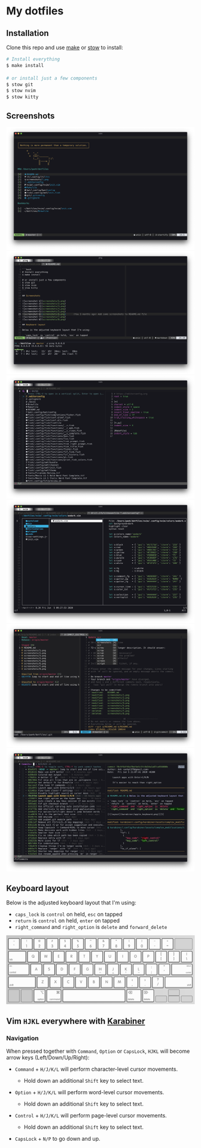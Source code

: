 # My dotfiles

## Installation

Clone this repo and use [make](https://www.gnu.org/software/make/) or
[stow](https://www.gnu.org/software/stow/) to install:

```bash
# Install everything
$ make install

# or install just a few components
$ stow git
$ stow nvim
$ stow kitty
```

## Screenshots

![screenshot-1](screenshots/1.png)
![screenshot-2](screenshots/2.png)
![screenshot-3](screenshots/3.png)
![screenshot-4](screenshots/4.png)
![screenshot-5](screenshots/5.png)
![screenshot-6](screenshots/6.png)

## Keyboard layout

Below is the adjusted keyboard layout that I'm using:

- `caps_lock` is `control` on held, `esc` on tapped
- `return` is `control` on held, `enter` on tapped
- `right_command` and `right_option` is `delete` and `forward_delete`

[![layout](karabiner/apple_keyboard.png)][1]

[1]: http://www.keyboard-layout-editor.com/##@_backcolor=%23dbdbdb&name=Apple%20Wireless%20Keyboard&author=Alistair%20Calder&radii=6px%206px%2012px%2012px%20%2F%2F%2018px%2018px%2012px%2012px&css=%2F@import%20url(http%2F:%2F%2F%2F%2Ffonts.googleapis.com%2F%2Fcss%3Ffamily%2F=Varela+Round)%2F%3B%0A%0A%23keyboard-bg%20%7B%20%0A%20%20%20%20background-image%2F:%20linear-gradient(to%20bottom,%20rgba(0,0,0,0.5)%200%25,%20rgba(0,0,0,0)%204%25,%20rgba(255,255,255,0.3)%206%25,%20rgba(0,0,0,0)%2010%25),%20%0A%20%20%20%20%20%20%20%20%20%20%20%20%20%20%20%20%20%20%20%20%20%20linear-gradient(to%20right,%20rgba(0,0,0,0.1)%200%25,%20rgba(0,0,0,0)%20100%25)%20!important%2F%3B%20%0A%7D%0A%0A.keylabel%20%7B%0A%20%20%20%20font-family%2F:%20'volkswagen%2F_serialregular'%2F%3B%0A%7D%0A%0A%2F%2F*%20Strangely,%20%22Volkswagen%20Serial%22%20doesn't%20have%20a%20tilde%20character%20*%2F%2F%0A.varela%20%7B%20%0A%20%20%20%20font-family%2F:%20'Varela%20Round'%2F%3B%20%0A%20%20%20%20display%2F:%20inline-block%2F%3B%20%0A%20%20%20%20font-size%2F:%20inherit%2F%3B%20%0A%20%20%20%20text-rendering%2F:%20auto%2F%3B%20%0A%20%20%20%20-webkit-font-smoothing%2F:%20antialiased%2F%3B%20%0A%20%20%20%20-moz-osx-font-smoothing%2F:%20grayscale%2F%3B%0A%20%20%20%20transform%2F:%20translate(0,%200)%2F%3B%0A%7D%0A.varela-tilde%2F:after%20%7B%20content%2F:%20%22%5C07e%22%2F%3B%20%7D&pcb:false&plate:false%3B&@_y:1.5&t=%23666666&p=CHICKLET&a:5&f:5&fa@:3%3B%3B&=%3Ci%20class%2F=%22varela%20varela-tilde%22%3E%3C%2F%2Fi%3E%0A%60&=!%0A1&=%2F@%0A2&=%23%0A3&=$%0A4&=%25%0A5&=%E2%8C%83%0A6&=%2F&%0A7&=*%0A8&=(%0A9&=)%0A0&_fa@:3&=undefined%3B%3B&=%E2%80%93%0A-&=+%0A%2F=&_g:true&a:4&f:2&w:1.5%3B&=%0A%0A%0Adelete%3B&@_g:false&w:1.5%3B&=%0Atab&_a:7&f:5%3B&=Q&=W&=E&=R&=T&=Y&=U&=I&=O&=P&_a:5%3B&=%7B%0A%5B&=%7D%0A%5D&=%7C%0A%5C%3B&@_a:4&f:2&fa@:1%3B&w:1.75%3B&=esc%0Acontrol&_a:7&f:5%3B&=A&=S&=D&_n:true%3B&=F&=G&_a:5&fa@:0&:1&:0&:0&:0&:0&:0%3B%3B&=%0A%E2%86%90%0A%0A%0A%0A%0AH&_fa@:0&:1&:0&:0&:0&:0&:6%3B&n:true%3B&=%0A%E2%86%93%0A%0A%0A%0A%0AJ&_fa@:0&:1&:0&:0&:0&:0&:0%3B%3B&=%0A%E2%86%91%0A%0A%0A%0A%0AK&_sm=alps&fa@:0&:1&:0&:0&:0&:0&:1%3B%3B&=%0A%E2%86%92%0A%0A%0A%0A%0AL&_f:5%3B&=%2F:%0A%2F%3B&_f:5%3B&=%22%0A'&_a:4&f:2&f2:1&w:1.75%3B&=%0A%0Areturn%0Acontrol%3B&@_f:2&w:2.25%3B&=%0Ashift&_a:7&f:5%3B&=Z&=X&=C&=V&=B&=N&=M&_a:5&fa@:6%3B%3B&=%3C%0A,&=%3E%0A.&_f:5%3B&=%3F%0A%2F%2F&_a:4&f:2&w:2.25%3B&=%0A%0A%0Ashift%3B&@_g:true&h:1.111%3B&=%0Afn&_fa@:0&:0&:5%3B&h:1.111%3B&=%0A%0A%E2%8C%83%0Acontrol&_g:false&h:1.111%3B&=%0A%0A%E2%8C%A5%0Aoption&_w:1.25&h:1.111%3B&=%0A%0A%E2%8C%98%0Acommand&_a:7&w:5&h:1.111%3B&=&_a:4&fa@:5%3B&w:1.25&h:1.111%3B&=%E2%8C%AB%0Adelete&_h:1.111%3B&=%E2%8C%A6%0Adelete&_x:1&g:true&a:7&f:5&h:0.611%3B&=%E2%86%91%3B&@_y:-0.5&x:11.5&h:0.6111%3B&=%E2%86%90&_h:0.6111%3B&=%E2%86%93&_h:0.6111%3B&=%E2%86%92

## Vim `HJKL` everywhere with [Karabiner](karabiner/.config/karabiner/karabiner.json)

### Navigation

When pressed together with `Command`, `Option` or `CapsLock`, `HJKL` will
become arrow keys (Left/Down/Up/Right):

- `Command` + `H/J/K/L` will perform character-level cursor movements.
  - Hold down an additional `Shift` key to select text.

- `Option` + `H/J/K/L` will perform word-level cursor movements.
  - Hold down an additional `Shift` key to select text.

- `Control` + `H/J/K/L` will perform page-level cursor movements.
  - Hold down an additional `Shift` key to select text.

- `CapsLock` + `N/P` to go down and up.

